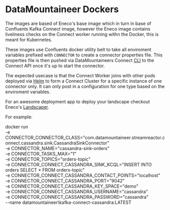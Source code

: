# DataMountaineer Dockers

The images are based of Eneco's base image which in turn in base of Confluents Kafka Connect image, however the Eneco
image contains liveliness checks on the Connect worker running withn the Docker, this is meant for Kubernetes.

These images use Confluents docker utility belt to take all enviroment variables prefixed with `CONNECTOR` to create a
connector properties file. This properties file is then pushed via DataMountaineers Connect [CLI](https://github.com/datamountaineer/kafka-connect-tools) 
to the Connect API once it's up to start the connector.

The expected usecase is that the Connect Worker joins with other pods deployed via [Helm](https://helm.sh/) to form a 
Connect Cluster for a specific instance of one connector only. It can only post in a configuration for one type based on 
the enviroment variables.

For an awesome deployment app to deploy your landscape checkout Eneco's [Landscaper](https://github.com/Eneco/landscaper).

For example:

docker run \
    -e CONNECTOR_CONNECTOR_CLASS="com.datamountaineer.streamreactor.connect.cassandra.sink.CassandraSinkConnector" \
    -e CONNECTOR_NAME="cassandra-sink-orders" \
    -e CONNECTOR_TASKS_MAX="1" \
    -e CONNECTOR_TOPICS="orders-topic" \
    -e CONNECTOR_CONNECT_CASSANDRA_SINK_KCQL="INSERT INTO orders SELECT * FROM orders-topic" \
    -e CONNECTOR_CONNECT_CASSANDRA_CONTACT_POINTS="localhost" \
    -e CONNECTOR_CONNECT_CASSANDRA_PORT="9042" \
    -e CONNECTOR_CONNECT_CASSANDRA_KEY_SPACE="demo" \
    -e CONNECTOR_CONNECT_CASSANDRA_USERNAME="cassandra" \
    -e CONNECTOR_CONNECT_CASSANDRA_PASSWORD="cassandra" \
    --name datamountaineer\kafka-connect-cassandra:LATEST